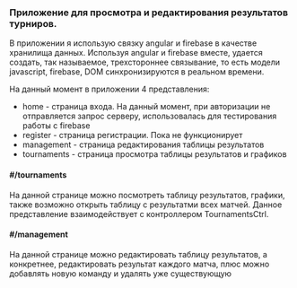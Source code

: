 ### Приложение для просмотра и редактирования результатов турниров.

В приложении я использую связку angular и firebase в качестве хранилища данных.  Используя angular и firebase вместе, удается создать, так называемое, трехстороннее связывание, то есть модели javascript, firebase, DOM синхронизируются в реальном времени.

На данный момент в приложении 4 представления:
 * home - страница входа. На данный момент, при авторизации не отправляется запрос серверу, использовалась для тестирования работы с firebase
 * register - страница регистрации. Пока не функционирует
 * management - cтраница редактирования таблицы результатов
 * tournaments - страница просмотра таблицы результатов и графиков
 
#### #/tournaments

На данной странице можно посмотреть таблицу результатов, графики, также возможно открыть таблицу с результатми всех матчей.
Данное представление взаимодействует с контроллером TournamentsCtrl.

#### #/management

На данной странице можно редактировать таблицу результатов, а конкретнее, редактировать результат каждого матча, плюс можно добавлять новую команду и удалять уже существующую

